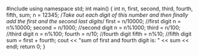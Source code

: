 #include <iostream>
using namespace std;
int main()
{
int n, first, second, third, fourth, fifth, sum;
n = 12345;
/*Take out each digit of this number and then finally add the first and the second last digits*/
first = n/10000; //first digit
n = n%10000;
second = n/1000; //second digit
n = n%1000;
third = n/100; //third digit
n = n%100;
fourth = n/10; //fourth digit
fifth = n%10; //fifth digit
sum = first + fourth;
cout << "sum of first and fourth digit is: " << sum << endl;
return 0;
}
